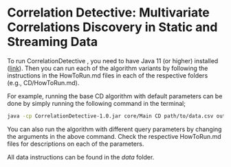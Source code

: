 # Correlation Detective: Multivariate Correlations Discovery in Static and Streaming Data

To run CorrelationDetective , you need to have Java 11 (or higher) installed ([link](https://www.oracle.com/java/technologies/javase/javase8-archive-downloads.html)). 
Then you can run each of the algorithm variants by following the instructions in the HowToRun.md files in each of the respective folders (e.g., CD/HowToRun.md).

For example, running the base CD algorithm with default parameters can be done by simply running the following command in the terminal;

```Bash
java -cp CorrelationDetective-1.0.jar core/Main CD path/to/data.csv output_dir pearson_correlation topk 0 0 100 1 2
```

You can also run the algorithm with different query parameters by changing the arguments in the above command. 
Check the respective HowToRun.md files for descriptions on each of the parameters.

All data instructions can be found in the *data* folder.